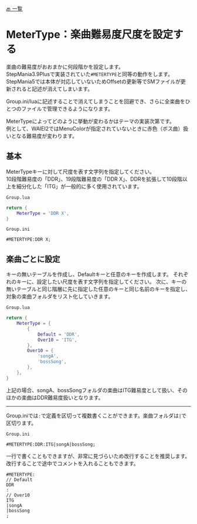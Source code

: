 [🔙 一覧](../README.md)

# MeterType：楽曲難易度尺度を設定する

楽曲の難易度がおおまかに何段階かを設定します。  
StepMania3.9Plusで実装されていた`#METERTYPE`と同等の動作をします。StepMania5では本体が対応していないためOffsetの更新等でSMファイルが更新されると記述が消えてしまいます。

Group.ini/luaに記述することで消えてしまうことを回避でき、さらに全楽曲をひとつのファイルで管理できるようになります。

MeterTypeによってどのように挙動が変わるかはテーマの実装次第です。  
例として、WAIEI2ではMenuColorが指定されていないときに赤色（ボス曲）扱いとなる難易度が変わります。

## 基本

MeterTypeキーに対して尺度を表す文字列を指定してください。  
10段階難易度の「DDR」、19段階難易度の「DDR X」、DDRを拡張して10段階以上を細分化した「ITG」が一般的に多く使用されています。

`Group.lua`
```Lua
return {
    MeterType = 'DDR X',
}
```

`Group.ini`
```Plain Text
#METERTYPE:DDR X;
```

## 楽曲ごとに設定

キーの無いテーブルを作成し、Defaultキーと任意のキーを作成します。
それぞれのキーに、設定したい尺度を表す文字列を指定してください。
次に、キーの無いテーブルと同じ階層に先に指定した任意のキーと同じ名前のキーを指定し、対象の楽曲フォルダをリスト化していきます。

`Group.lua`
```Lua
return {
    MeterType = {
        {
            Default = 'DDR',
            Over10 = 'ITG',
        },
        Over10 = {
            'songA',
            'bossSong',
        },
    },
}
```
上記の場合、songA、bossSongフォルダの楽曲はITG難易度として扱い、そのほかの楽曲はDDR難易度扱いとなります。

---
Group.iniでは`:`で定義を区切って複数書くことができます。楽曲フォルダは`|`で区切ります。

`Group.ini`
```Plain Text
#METERTYPE:DDR:ITG|songA|bossSong;
```
一行で書くこともできますが、非常に見づらいため改行することを推奨します。  
改行することで途中でコメントを入れることもできます。

```Plain Text
#METERTYPE:
// Default
DDR
:
// Over10
ITG
|songA
|bossSong
;
```

